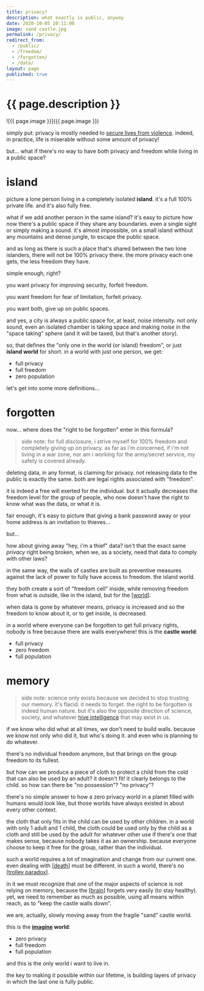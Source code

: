 ```yaml
---
title: privacy?
description: what exactly is public, anyway
date: 2020-10-05 20:11:00
image: sand castle.jpg
permalink: /privacy/
redirect_from:
  - /public/
  - /freedom/
  - /forgotten/
  - /data/
layout: page
published: true
---
```


# {{ page.description }}

![{{ page.image }}]({{ page.image }})

simply put: privacy is mostly needed to [secure lives from violence](https://thenextweb.com/contributors/2018/11/20/read-this-if-youve-got-nothing-to-hide/). indeed, in practice, life is miserable without some amount of privacy!

but... what if there's no way to have both privacy and freedom while living in a public space?

# island

picture a lone person living in a completely isolated **island**. it's a full 100% private life. and it's also fully free.

what if we add another person in the same island? it's easy to picture how now there's a public space if they share any boundaries. even a single sight or simply making a sound. it's almost impossible, on a small island without any mountains and dense jungle, to escape the public space.

and as long as there is such a place that's shared between the two lone islanders, there will not be 100% privacy there. the more privacy each one gets, the less freedom they have.

simple enough, right?

you want privacy for improving security, forfeit freedom.

you want freedom for fear of limitation, forfeit privacy.

you want both, give up on public spaces.

and yes, a city is always a public space for, at least, noise intensity. not only sound, even an isolated chamber is taking space and making *noise* in the "space taking" sphere (and it will be taxed, but that's another story).

so, that defines the "only one in the world (or island) freedom", or just **island world** for short. in a world with just one person, we get:

- full privacy
- full freedom
- zero population

let's get into some more definitions...

# forgotten

now... where does the "right to be forgotten" enter in this formula?

> side note: for full disclosure, i strive myself for 100% freedom and completely giving up on privacy. as far as i'm concerned, if i'm not living in a war zone, nor am i working for the army/secret service, my safety is covered already.

deleting data, in any format, is claiming for privacy. not releasing data to the public is exactly the same. both are legal rights associated with "freedom".

it is indeed a free will exerted for the individual. but it actually decreases the freedom level for the group of people, who now doesn't have the right to know what was the data, or what it is.

fair enough, it's easy to picture that giving a bank password away or your home address is an invitation to thieves...

but...

how about giving away "hey, i'm a thief" data? isn't that the exact same *privacy* right being broken, when we, as a society, need that data to comply with other laws?

in the same way, the walls of castles are built as preventive measures against the lack of power to fully have access to freedom. the island world.

they both create a sort of "freedom cell" inside, while removing freedom from what is outside, like in the island, but for the [[world](/world)].

when data is gone by whatever means, privacy is increased and so the freedom to know about it, or to get inside, is decreased.

in a world where everyone can be forgotten to get full privacy rights, nobody is free because there are walls everywhere! this is the **castle world**:

- full privacy
- zero freedom
- full population

# memory

> side note: science only exists because we decided to stop trusting our memory. it's flacid. it needs to forget. the right to be forgotten is indeed human nature. but it's also the opposite direction of science, society, and whatever [hive intelligence](/ahoxus) that may exist in us.

if we know who did what at all times, we don't need to build walls. because we know not only who did it, but who's doing it. and even who is planning to do whatever.

there's no individual freedom anymore, but that brings on the group freedom to its fullest.

but how can we produce a piece of cloth to protect a child from the cold that can also be used by an adult? it doesn't fit! it clearly belongs to the child. so how can there be "no possession"? "no privacy"?

there's no simple answer to how a zero privacy world in a planet filled with humans would look like, but those worlds have always existed in about every other context.

the cloth that only fits in the child can be used by other children. in a world with only 1 adult and 1 child, the cloth could be used only by the child as a cloth and still be used by the adult for whatever other use if there's one that makes sense, because nobody takes it as an ownership. because everyone choose to keep it free for the group, rather than the individual.

such a world requires a lot of imagination and change from our current one. even dealing with [[death](/death)] must be different. in such a world, there's no [[trolley paradox](/trolley)].

in it we must recognize that one of the major aspects of science is not relying on memory, because the [[brain](/brain)] forgets very easily (to stay healthy). yet, we need to remember as much as possible, using all means within reach, as to "keep the castle walls down".

we are, actually, slowly moving away from the fragile "sand" castle world.

this is the **[imagine](/ahoxus#imagine) world**:

- zero privacy
- full freedom
- full population

and this is the only world i want to live in.

the key to making it possible within our lifetime, is building layers of privacy in which the last one is fully public.
